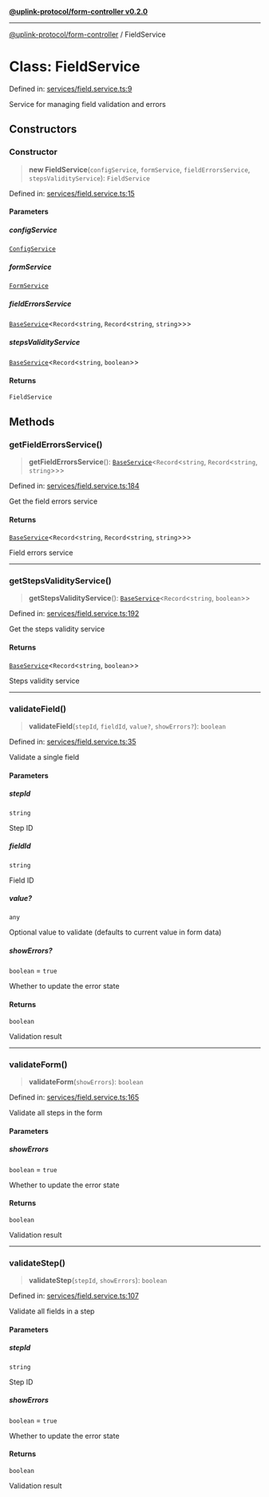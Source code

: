[**@uplink-protocol/form-controller v0.2.0**](../README.md)

***

[@uplink-protocol/form-controller](../globals.md) / FieldService

# Class: FieldService

Defined in: [services/field.service.ts:9](https://github.com/jmkcoder/uplink-protocol-form-controller/blob/8226087892ff308dad52ba8f951d70bde4dbbb0b/src/services/field.service.ts#L9)

Service for managing field validation and errors

## Constructors

### Constructor

> **new FieldService**(`configService`, `formService`, `fieldErrorsService`, `stepsValidityService`): `FieldService`

Defined in: [services/field.service.ts:15](https://github.com/jmkcoder/uplink-protocol-form-controller/blob/8226087892ff308dad52ba8f951d70bde4dbbb0b/src/services/field.service.ts#L15)

#### Parameters

##### configService

[`ConfigService`](ConfigService.md)

##### formService

[`FormService`](FormService.md)

##### fieldErrorsService

[`BaseService`](BaseService.md)\<`Record`\<`string`, `Record`\<`string`, `string`\>\>\>

##### stepsValidityService

[`BaseService`](BaseService.md)\<`Record`\<`string`, `boolean`\>\>

#### Returns

`FieldService`

## Methods

### getFieldErrorsService()

> **getFieldErrorsService**(): [`BaseService`](BaseService.md)\<`Record`\<`string`, `Record`\<`string`, `string`\>\>\>

Defined in: [services/field.service.ts:184](https://github.com/jmkcoder/uplink-protocol-form-controller/blob/8226087892ff308dad52ba8f951d70bde4dbbb0b/src/services/field.service.ts#L184)

Get the field errors service

#### Returns

[`BaseService`](BaseService.md)\<`Record`\<`string`, `Record`\<`string`, `string`\>\>\>

Field errors service

***

### getStepsValidityService()

> **getStepsValidityService**(): [`BaseService`](BaseService.md)\<`Record`\<`string`, `boolean`\>\>

Defined in: [services/field.service.ts:192](https://github.com/jmkcoder/uplink-protocol-form-controller/blob/8226087892ff308dad52ba8f951d70bde4dbbb0b/src/services/field.service.ts#L192)

Get the steps validity service

#### Returns

[`BaseService`](BaseService.md)\<`Record`\<`string`, `boolean`\>\>

Steps validity service

***

### validateField()

> **validateField**(`stepId`, `fieldId`, `value?`, `showErrors?`): `boolean`

Defined in: [services/field.service.ts:35](https://github.com/jmkcoder/uplink-protocol-form-controller/blob/8226087892ff308dad52ba8f951d70bde4dbbb0b/src/services/field.service.ts#L35)

Validate a single field

#### Parameters

##### stepId

`string`

Step ID

##### fieldId

`string`

Field ID

##### value?

`any`

Optional value to validate (defaults to current value in form data)

##### showErrors?

`boolean` = `true`

Whether to update the error state

#### Returns

`boolean`

Validation result

***

### validateForm()

> **validateForm**(`showErrors`): `boolean`

Defined in: [services/field.service.ts:165](https://github.com/jmkcoder/uplink-protocol-form-controller/blob/8226087892ff308dad52ba8f951d70bde4dbbb0b/src/services/field.service.ts#L165)

Validate all steps in the form

#### Parameters

##### showErrors

`boolean` = `true`

Whether to update the error state

#### Returns

`boolean`

Validation result

***

### validateStep()

> **validateStep**(`stepId`, `showErrors`): `boolean`

Defined in: [services/field.service.ts:107](https://github.com/jmkcoder/uplink-protocol-form-controller/blob/8226087892ff308dad52ba8f951d70bde4dbbb0b/src/services/field.service.ts#L107)

Validate all fields in a step

#### Parameters

##### stepId

`string`

Step ID

##### showErrors

`boolean` = `true`

Whether to update the error state

#### Returns

`boolean`

Validation result
